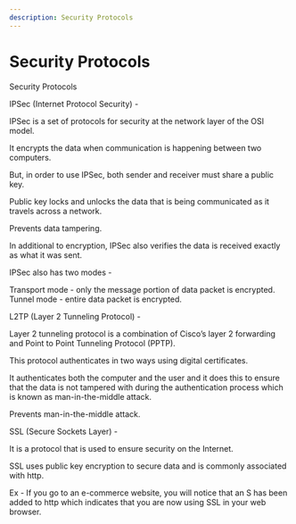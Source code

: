 ```yaml
---
description: Security Protocols
---
```


# Security Protocols

Security Protocols

IPSec \(Internet Protocol Security\) -

IPSec is a set of protocols for security at the network layer of the OSI model.

It encrypts the data when communication is happening between two computers.

But, in order to use IPSec, both sender and receiver must share a public key.

Public key locks and unlocks the data that is being communicated as it travels across a network.

Prevents data tampering.

In additional to encryption, IPSec also verifies the data is received exactly as what it was sent.

IPSec also has two modes -

Transport mode - only the message portion of data packet is encrypted. Tunnel mode - entire data packet is encrypted.

L2TP \(Layer 2 Tunneling Protocol\) -

Layer 2 tunneling protocol is a combination of Cisco’s layer 2 forwarding and Point to Point Tunneling Protocol \(PPTP\).

This protocol authenticates in two ways using digital certificates.

It authenticates both the computer and the user and it does this to ensure that the data is not tampered with during the authentication process which is known as man-in-the-middle attack.

Prevents man-in-the-middle attack.

SSL \(Secure Sockets Layer\) -

It is a protocol that is used to ensure security on the Internet.

SSL uses public key encryption to secure data and is commonly associated with http.

Ex - If you go to an e-commerce website, you will notice that an S has been added to http which indicates that you are now using SSL in your web browser.

